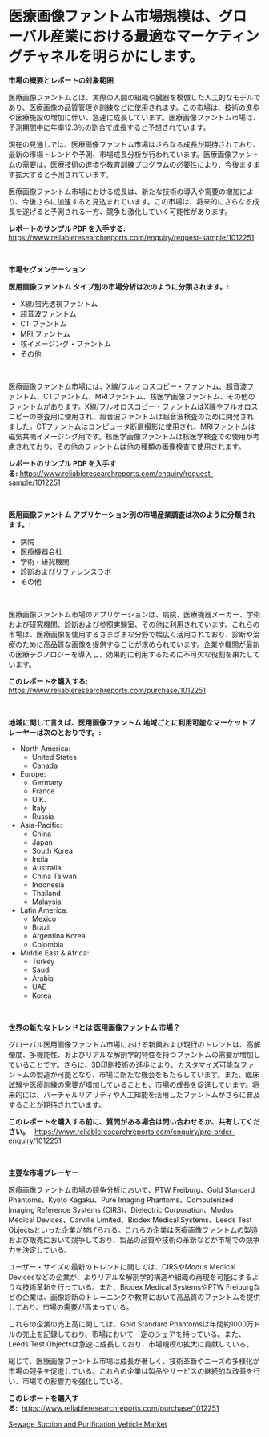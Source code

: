 <p><h1>医療画像ファントム市場規模は、グローバル産業における最適なマーケティングチャネルを明らかにします。</h1></p><p><strong>市場の概要とレポートの対象範囲</strong></p>
<p><p>医療画像ファントムとは、実際の人間の組織や臓器を模倣した人工的なモデルであり、医療画像の品質管理や訓練などに使用されます。この市場は、技術の進歩や医療施設の増加に伴い、急速に成長しています。医療画像ファントム市場は、予測期間中に年率12.3％の割合で成長すると予想されています。</p><p>現在の見通しでは、医療画像ファントム市場はさらなる成長が期待されており、最新の市場トレンドや予測、市場成長分析が行われています。医療画像ファントムの需要は、医療技術の進歩や教育訓練プログラムの必要性により、今後ますます拡大すると予測されています。</p><p>医療画像ファントム市場における成長は、新たな技術の導入や需要の増加により、今後さらに加速すると見込まれています。この市場は、将来的にさらなる成長を遂げると予測される一方、競争も激化していく可能性があります。</p></p>
<p><strong>レポートのサンプル PDF を入手する:</strong> <a href="https://www.reliableresearchreports.com/enquiry/request-sample/1012251">https://www.reliableresearchreports.com/enquiry/request-sample/1012251</a></p>
<p>&nbsp;</p>
<p><strong>市場セグメンテーション</strong></p>
<p><strong>医用画像ファントム タイプ別の市場分析は次のように分類されます。:</strong></p>
<p><ul><li>X線/蛍光透視ファントム</li><li>超音波ファントム</li><li>CT ファントム</li><li>MRI ファントム</li><li>核イメージング・ファントム</li><li>その他</li></ul></p>
<p>&nbsp;</p>
<p><p>医療画像ファントム市場には、X線/フルオロスコピー・ファントム、超音波ファントム、CTファントム、MRIファントム、核医学画像ファントム、その他のファントムがあります。X線/フルオロスコピー・ファントムはX線やフルオロスコピーの検査用に使用され、超音波ファントムは超音波検査のために開発されました。CTファントムはコンピュータ断層撮影に使用され、MRIファントムは磁気共鳴イメージング用です。核医学画像ファントムは核医学検査での使用が考慮されており、その他のファントムは他の種類の画像検査で使用されます。</p></p>
<p><strong>レポートのサンプル PDF を入手する:</strong>&nbsp;<a href="https://www.reliableresearchreports.com/enquiry/request-sample/1012251">https://www.reliableresearchreports.com/enquiry/request-sample/1012251</a></p>
<p>&nbsp;</p>
<p><strong> 医用画像ファントム アプリケーション別の市場産業調査は次のように分類されます。:</strong></p>
<p><ul><li>病院</li><li>医療機器会社</li><li>学術・研究機関</li><li>診断およびリファレンスラボ</li><li>その他</li></ul></p>
<p>&nbsp;</p>
<p><p>医療画像ファントム市場のアプリケーションは、病院、医療機器メーカー、学術および研究機関、診断および参照実験室、その他に利用されています。これらの市場は、医療画像を使用するさまざまな分野で幅広く活用されており、診断や治療のために高品質な画像を提供することが求められています。企業や機関が最新の医療テクノロジーを導入し、効果的に利用するために不可欠な役割を果たしています。</p></p>
<p><strong>このレポートを購入する:</strong>&nbsp; <a href="https://www.reliableresearchreports.com/purchase/1012251">https://www.reliableresearchreports.com/purchase/1012251</a></p>
<p>&nbsp;</p>
<p><strong>地域に関して言えば、医用画像ファントム 地域ごとに利用可能なマーケットプレーヤーは次のとおりです。:</strong></p>
<p><ul>
    <li>
        North America:
        <ul>
            <li>United States</li>
            <li>Canada</li>
        </ul>
    </li>
    <li>
        Europe:
        <ul>
            <li>Germany</li>
            <li>France</li>
            <li>U.K.</li>
            <li>Italy</li>
            <li>Russia</li>
        </ul>
    </li>
    <li>
        Asia-Pacific:
        <ul>
            <li>China</li>
            <li>Japan</li>
            <li>South Korea</li>
            <li>India</li>
            <li>Australia</li>
            <li>China Taiwan</li>
            <li>Indonesia</li>
            <li>Thailand</li>
            <li>Malaysia</li>
        </ul>
    </li>
    <li>
        Latin America:
        <ul>
            <li>Mexico</li>
            <li>Brazil</li>
            <li>Argentina Korea</li>
            <li>Colombia</li>
        </ul>
    </li>
    <li>
        Middle East & Africa:
        <ul>
            <li>Turkey</li>
            <li>Saudi</li>
            <li>Arabia</li>
            <li>UAE</li>
            <li>Korea</li>
        </ul>
    </li>
    </ul></p>
<p>&nbsp;</p>
<p><strong>世界の新たなトレンドとは 医用画像ファントム 市場？</strong></p>
<p><p>グローバル医用画像ファントム市場における新興および現行のトレンドは、高解像度、多機能性、およびリアルな解剖学的特性を持つファントムの需要が増加していることです。さらに、3D印刷技術の進歩により、カスタマイズ可能なファントムの製造が可能となり、市場に新たな機会をもたらしています。また、臨床試験や医療訓練の需要が増加していることも、市場の成長を促進しています。将来的には、バーチャルリアリティや人工知能を活用したファントムがさらに普及することが期待されています。</p></p>
<p><strong>このレポートを購入する前に、質問がある場合は問い合わせるか、共有してください。</strong>- <a href="https://www.reliableresearchreports.com/enquiry/pre-order-enquiry/1012251">https://www.reliableresearchreports.com/enquiry/pre-order-enquiry/1012251</a></p>
<p>&nbsp;</p>
<p><strong>主要な市場プレーヤー</strong></p>
<p><p>医療画像ファントム市場の競争分析において、PTW Freiburg、Gold Standard Phantoms、Kyoto Kagaku、Pure Imaging Phantoms、Computerized Imaging Reference Systems (CIRS)、Dielectric Corporation、Modus Medical Devices、Carville Limited、Biodex Medical Systems、Leeds Test Objectsといった企業が挙げられる。これらの企業は医療画像ファントムの製造および販売において競争しており、製品の品質や技術の革新などが市場での競争力を決定している。</p><p>ユーザー・サイズの最新のトレンドに関しては、CIRSやModus Medical Devicesなどの企業が、よりリアルな解剖学的構造や組織の再現を可能にするような技術革新を行っている。また、Biodex Medical SystemsやPTW Freiburgなどの企業は、画像診断のトレーニングや教育において高品質のファントムを提供しており、市場の需要が高まっている。</p><p>これらの企業の売上高に関しては、Gold Standard Phantomsは年間約1000万ドルの売上を記録しており、市場において一定のシェアを持っている。また、Leeds Test Objectsは急速に成長しており、市場規模の拡大に貢献している。</p><p>総じて、医療画像ファントム市場は成長が著しく、技術革新やニーズの多様化が市場の競争を促進している。これらの企業は製品やサービスの継続的な改善を行い、市場での影響力を強化している。</p></p>
<p><strong>このレポートを購入する:</strong>&nbsp;&nbsp;<a href="https://www.reliableresearchreports.com/purchase/1012251">https://www.reliableresearchreports.com/purchase/1012251</a></p>
<p><p><a href="https://cedar-agate-3da.notion.site/Sewage-Suction-and-Purification-Vehicle-Market-Centers-on-Aspects-such-as-Market-Growth-Market-Shar-144029e22bd84b4a9d5f45f58ef70b37">Sewage Suction and Purification Vehicle Market</a></p></p>